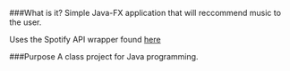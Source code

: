 ###What is it?
Simple Java-FX application that will reccommend music to the user.

Uses the Spotify API wrapper found [here](https://github.com/thelinmichael/spotify-web-api-java)


###Purpose
A class project for Java programming.